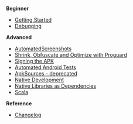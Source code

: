 **Beginner**

  * [Getting Started](GettingStarted.md)
  * [Debugging](Debug.md)

**Advanced**
  * [AutomatedScreenshots](AutomatedScreenshots.md)
  * [Shrink, Obfuscate and Optimize with Proguard](ProGuard.md)
  * [Signing the APK](SigningAPKWithMavenJarsigner.md)
  * [Automated Android Tests](AutomateAndroidTestProject.md)
  * [ApkSources - deprecated ](ApkSourcesDependency.md)
  * [Native Development](NativeDevelopmentKit.md)
  * [Native Libraries as Dependencies](NativeLibsAsDependencies.md)
  * [Scala](Scala.md)

**Reference**

  * [Changelog](Changelog.md)